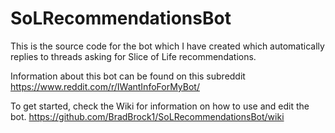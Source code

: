 # SoLRecommendationsBot
This is the source code for the bot which I have created which automatically replies to threads asking for Slice of Life recommendations.

Information about this bot can be found on this subreddit https://www.reddit.com/r/IWantInfoForMyBot/

To get started, check the Wiki for information on how to use and edit the bot. https://github.com/BradBrock1/SoLRecommendationsBot/wiki
